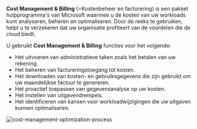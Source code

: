 **Cost Management & Billing** (=Kostenbeheer en facturering) is een pakket hulpprogramma's van Microsoft waarmee u de kosten van uw workloads kunt analyseren, 
beheren en optimaliseren. Door de reeks te gebruiken, helpt u te verzekeren dat uw organisatie profiteert van de voordelen die de cloud biedt.

U gebruikt **Cost Management & Billing** functies voor het volgende:

- Het uitvoeren van administratieve taken zoals het betalen van uw rekening.
- Het beheren van factureringstoegang tot kosten.
- Het downloaden van kosten- en gebruiksgegevens die zijn gebruikt om uw maandelijkse factuur te genereren.
- Het proactief toepassen van gegevensanalyse op uw kosten.
- Het instellen van uitgavendrempels.
- Het identificeren van kansen voor workloadwijzigingen die uw uitgaven kunnen optimaliseren.

![cost-management-optimization-process](https://user-images.githubusercontent.com/95620804/146184981-e0aa4671-cd83-45cf-ad4e-31c1592e3976.png)

